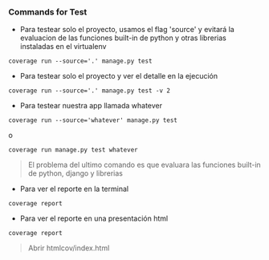 ### Commands for Test  

* Para testear solo el proyecto, usamos el flag 'source' y evitará la evaluacion de las funciones built-in de python y otras librerias instaladas en el virtualenv  

```
coverage run --source='.' manage.py test
```

* Para testear solo el proyecto y ver el detalle en la ejecución

```
coverage run --source='.' manage.py test -v 2
```

* Para testear nuestra app llamada whatever

```
coverage run --source='whatever' manage.py test
```
o

```
coverage run manage.py test whatever
```
> El problema del ultimo comando es que evaluara las funciones built-in de python, django y librerias

* Para ver el reporte en la terminal

```
coverage report
```

* Para ver el reporte en una presentación html

```
coverage report
```
> Abrir htmlcov/index.html
